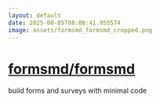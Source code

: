 ```yaml
---
layout: default
date: 2025-08-05T08:00:41.955574
image: assets/formsmd_formsmd_cropped.png
---
```


# [formsmd/formsmd](https://github.com/formsmd/formsmd)

build forms and surveys with minimal code
